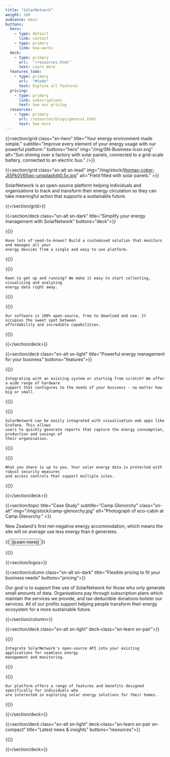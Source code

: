 ```yaml
---
title: "SolarNetwork"
weight: 100
audience: main
buttons:
  hero:
    - type: default
      link: contact
    - type: primary
      link: how-works
  deck:
    - type: primary
      url:  "/resources.html"
      text: Learn more
  features_todo:
    - type: primary
      url:  "#todo"
      text: Explore all features
  pricing:
    - type: primary
      link: subscriptions
      text: See our pricing
  resources:
    - type: primary
      url: /resources/blogs/general.html
      text: See more
---
```

{{<section/grid
  class="sn-hero"
  title="Your energy environment made simple."
  subtitle="Improve every element of your energy usage with our powerful platform."
  buttons="hero"
  img="/img/SN-Business-Icon.svg"
  alt="Sun shining over a factory with solar panels, connected to a grid-scale battery, connected to an electric bus." />}}

{{<section/grid
  class="sn-alt sn-lead"
  img="/img/stock/thomas-coker-Jt5Pk0V65wc-unsplash@0.5x.jpg"
  alt="Field filled with solar panels." >}}

  <p>
    SolarNetwork is an open-source platform helping individuals and organisations to track and
    transform their energy circulation so they can take meaningful action that supports a
    sustainable future.
  </p>

{{</section/grid>}}

{{<section/deck class="sn-alt sn-dark" title="Simplify your energy management with SolarNetwork" buttons="deck">}}

  {{<deck-card title="A single solution"
    img="/img/SN-CTO-Single-Solution.svg"
    alt="Diagram of light bulb with branching paths underneath." >}}

    Have lots of need-to-knows? Build a customised solution that monitors and manages all your
    energy devices from a single and easy to use platform.

  {{</deck-card>}}

  {{<deck-card title="Simple to start"
    img="/img/SN-CTO-Simple-Start.svg"
    alt="Diagram of a circle flying out of an open box." >}}

    Keen to get up and running? We make it easy to start collecting, visualising and analysing
    energy data right away.

  {{</deck-card>}}

  {{<deck-card title="Lost cost, high value"
    img="/img/SN-CTO-Simple-Low-High.svg"
    alt="Diagram of a hollow cylinder under a downward-pointing arrow." >}}

    Our software is 100% open-source, free to download and use. It occupies the sweet spot between
    affordability and incredible capabilities.

  {{</deck-card>}}

{{</section/deck>}}

{{<section/deck class="sn-alt sn-light" title="Powerful energy management for your business" buttons="features">}}

  {{<deck-card title="Scales to every size"
    img="/img/SN-CTO-Scale.svg"
    alt="Diagram of concentric circles with 4 arrows pointing outwards." >}}

    Integrating with an existing system or starting from scratch? We offer a wide range of hardware
    support that configures to the needs of your business - no matter how big or small.

  {{</deck-card>}}

  {{<deck-card title="Simplify your data"
    img="/img/SN-CTO-Simplify.svg"
    alt="Diagram of concentric circles split into quadrants." >}}

    SolarNetwork can be easily integrated with visualisation web apps like Grafana. This allows
    users to quickly generate reports that capture the energy consumption, production and savings of
    their organisation.

  {{</deck-card>}}

  {{<deck-card title="Keep your solar data secure"
    img="/img/SN-CTO-Data-Security.svg"
    alt="Diagram of padlock surrounded by orbiting arrows." >}}

    What you share is up to you. Your solar energy data is protected with robust security measures
    and access controls that support multiple sites.

  {{</deck-card>}}

{{</section/deck>}}

{{<section/topic title="Case Study" subtitle="Camp Glenorchy"
  class="sn-alt"
  img="/img/stock/camp-glenorchy.jpg"
  alt="Photograph of eco-cabin at Camp Glenorchy." >}}

  <p>New Zealand's first net-negative energy accommodation, which means the site will on average use
  less energy than it generates.</p>

  <p>{{<button type="link" url="/resources/case-studies/camp-glenorchy.html">}}Learn more{{</button>}}</p>
{{</section/topic>}}

{{<section/logos>}}

{{<section/column class="sn-alt sn-dark" title="Flexible pricing to fit your business needs" buttons="pricing">}}

  Our goal is to support free use of SolarNetwork for those who only generate small amounts of data.
  Organisations pay through subscription plans which maintain the services we provide, and
  tax-deductible donations bolster our services. All of our profits support helping people transform
  their energy ecosystem for a more sustainable future.

{{</section/column>}}

{{<section/deck class="sn-alt sn-light" deck-class="sn-learn sn-pair">}}

  {{<deck-link-card class="sn-dev" title="For Developers" subtitle="Build your own products using our powerful and easy-to-use APIs."
      logo="/img/SN-Developers-Icon.svg"
      alt="Diagram a grid of dots connected to a cloud floating with computer windows."
      url="/developers.html"
      link="Learn more" >}}

    Integrate SolarNetwork's open-source API into your existing applications for seamless energy
    management and monitoring.

  {{</deck-link-card>}}

  {{<deck-link-card class="sn-home" title="For Home" subtitle="Discover the benefits of solar power at home."
      logo="/img/SN-Home-Icon.svg"
      alt="Sun shining over a factory with solar panels, connected to a grid-scale battery, connected to an electric bus."
      url="/homes.html"
      link="Learn more" >}}

    Our platform offers a range of features and benefits designed specifically for individuals who
    are interested in exploring solar energy solutions for their homes.

  {{</deck-link-card>}}

{{</section/deck>}}

{{<section/deck class="sn-alt sn-light" deck-class="sn-learn sn-pair sn-compact" title="Latest news & insights" buttons="resources">}}

  {{<latest-posts topic="resources/blogs/general">}}

{{</section/deck>}}
